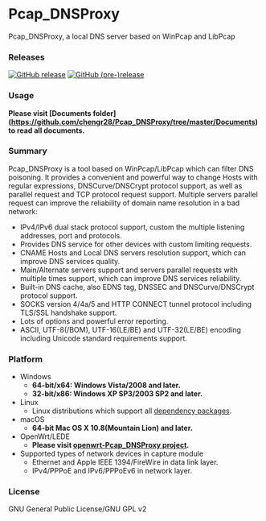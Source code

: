 ﻿Pcap_DNSProxy
=====
Pcap_DNSProxy, a local DNS server based on WinPcap and LibPcap

### Releases
[![GitHub release](https://img.shields.io/github/release/chengr28/Pcap_DNSProxy.svg)](https://github.com/chengr28/Pcap_DNSProxy/releases/latest)
[![GitHub (pre-)release](https://img.shields.io/github/release/chengr28/Pcap_DNSProxy/all.svg?label=pre-release)](https://github.com/chengr28/Pcap_DNSProxy/releases)

### Usage
**Please visit [Documents folder] (https://github.com/chengr28/Pcap_DNSProxy/tree/master/Documents) to read all documents.**

### Summary
Pcap_DNSProxy is a tool based on WinPcap/LibPcap which can filter DNS poisoning. It provides a convenient and powerful way to change Hosts with regular expressions, DNSCurve/DNSCrypt protocol support, as well as parallel request and TCP protocol request support. Multiple servers parallel request can improve the reliability of domain name resolution in a bad network:
* IPv4/IPv6 dual stack protocol support, custom the multiple listening addresses, port and protocols.
* Provides DNS service for other devices with custom limiting requests.
* CNAME Hosts and Local DNS servers resolution support, which can improve DNS services quality.
* Main/Alternate servers support and servers parallel requests with multiple times support, which can improve DNS services reliability.
* Built-in DNS cache, also EDNS tag, DNSSEC and DNSCurve/DNSCrypt protocol support.
* SOCKS version 4/4a/5 and HTTP CONNECT tunnel protocol including TLS/SSL handshake support.
* Lots of options and powerful error reporting.
* ASCII, UTF-8(/BOM), UTF-16(LE/BE) and UTF-32(LE/BE) encoding including Unicode standard requirements support.

### Platform
* Windows
  * **64-bit/x64: Windows Vista/2008 and later.**
  * **32-bit/x86: Windows XP SP3/2003 SP2 and later.**
* Linux
  * Linux distributions which support all [dependency packages](https://github.com/chengr28/Pcap_DNSProxy/tree/master/Documents).
* macOS
  * **64-bit Mac OS X 10.8(Mountain Lion) and later.**
* OpenWrt/LEDE
  * **Please visit [openwrt-Pcap_DNSProxy project](https://github.com/wongsyrone/openwrt-Pcap_DNSProxy).**
* Supported types of network devices in capture module
  * Ethernet and Apple IEEE 1394/FireWire in data link layer.
  * IPv4/PPPoE and IPv6/PPPoEv6 in network layer.

### License
GNU General Public License/GNU GPL v2
